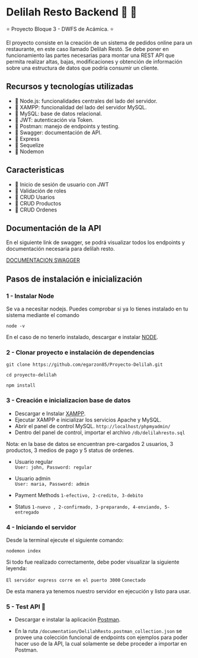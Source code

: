 # Delilah Resto Backend :hamburger: :fries:

:star: Proyecto Bloque 3 - DWFS de Acámica. :star:

El proyecto consiste en la creación de un sistema de pedidos online para un restaurante, en este caso llamado Delilah Restó. Se debe poner en funcionamiento las partes necesarias para montar una REST API que permita realizar altas, bajas, modificaciones y obtención de información sobre una estructura de datos que podría consumir un cliente.

## Recursos y tecnologías utilizadas

- :pushpin:   Node.js: funcionalidades centrales del lado del servidor.
- :pushpin:   XAMPP: funcionalidad del lado del servidor MySQL.
- :pushpin:   MySQL: base de datos relacional.
- :pushpin:   JWT: autenticación via Token.
- :pushpin:   Postman: manejo de endpoints y testing.
- :pushpin:   Swagger: documentación de API.
- :pushpin:   Express
- :pushpin:   Sequelize
- :pushpin:   Nodemon

## Caracteristicas

- :pushpin: Inicio de sesión de usuario con JWT
- :pushpin: Validación de roles
- :pushpin: CRUD Usarios
- :pushpin: CRUD Productos
- :pushpin: CRUD Ordenes

## Documentación de la API

En el siguiente link de swagger, se podrá visualizar todos los endpoints y documentación necesaria para delilah resto.

[DOCUMENTACION SWAGGER](https://app.swaggerhub.com/apis-docs/egarzon/Delilah_Resto/1.0.0)

## Pasos de instalación e inicialización

### 1 - Instalar Node

Se va a necesitar nodejs. Puedes comprobar si ya lo tienes instalado en tu sistema mediante el comando

`node -v`

En el caso de no tenerlo instalado, descargar e instalar [NODE](https://nodejs.org/dist/v14.16.0/node-v14.16.0-x64.msi).

### 2 - Clonar proyecto e instalación de dependencias

`git clone https://github.com/egarzon85/Proyecto-Delilah.git`

`cd proyecto-delilah`

`npm install`

### 3 - Creación e inicializacion base de datos

- Descargar e Instalar [XAMPP](http://sourceforge.net/projects/xampp/files/).
- Ejecutar XAMPP e inicializar los servicios Apache y MySQL.
- Abrir el panel de control MySQL. `http://localhost/phpmyadmin/`
- Dentro del panel de control, importar el archivo `/db/delilahresto.sql`

Nota: en la base de datos se encuentran pre-cargados 2 usuarios, 3 productos, 3 medios de pago y 5 status de ordenes.

- Usuario regular  
`User: john, Password: regular`

- Usuario admin  
`User: maria, Password: admin`

- Payment Methods
`1-efectivo, 2-credito, 3-debito`

- Status
`1-nuevo , 2-confirmado, 3-preparando, 4-enviando, 5-entregado`

### 4 - Iniciando el servidor

Desde la terminal ejecute el siguiente comando:

`nodemon index`

Si todo fue realizado correctamente, debe poder visualizar la siguiente leyenda:

`El servidor express corre en el puerto 3000`
`Conectado`

De esta manera ya tenemos nuestro servidor en ejecución y listo para usar.

### 5 - Test API :rocket:

- Descargar e instalar la aplicación [Postman](https://www.postman.com/downloads/).

- En la ruta `/documentation/DelilahResto.postman_collection.json` se provee una colección funcional de endpoints con ejemplos para poder hacer uso de la API, la cual solamente se debe proceder a importar en Postman.
